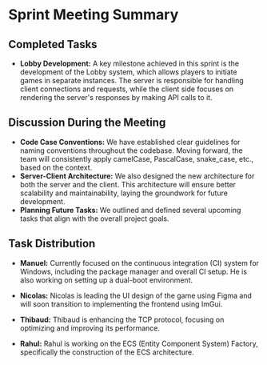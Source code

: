 # Sprint Meeting Summary

## Completed Tasks
- **Lobby Development:**
  A key milestone achieved in this sprint is the development of the Lobby system, which allows players to initiate games in separate instances.
  The server is responsible for handling client connections and requests, while the client side focuses on rendering the server's responses by making API calls to it.

## Discussion During the Meeting
- **Code Case Conventions:**
  We have established clear guidelines for naming conventions throughout the codebase.
  Moving forward, the team will consistently apply camelCase, PascalCase, snake_case, etc., based on the context.
- **Server-Client Architecture:**
  We also designed the new architecture for both the server and the client.
  This architecture will ensure better scalability and maintainability, laying the groundwork for future development.
- **Planning Future Tasks:**
  We outlined and defined several upcoming tasks that align with the overall project goals.

## Task Distribution
- **Manuel:**
  Currently focused on the continuous integration (CI) system for Windows, including the package manager and overall CI setup.
  He is also working on setting up a dual-boot environment.

- **Nicolas:**
  Nicolas is leading the UI design of the game using Figma and will soon transition to implementing the frontend using ImGui.

- **Thibaud:**
  Thibaud is enhancing the TCP protocol, focusing on optimizing and improving its performance.

- **Rahul:**
  Rahul is working on the ECS (Entity Component System) Factory, specifically the construction of the ECS architecture.

